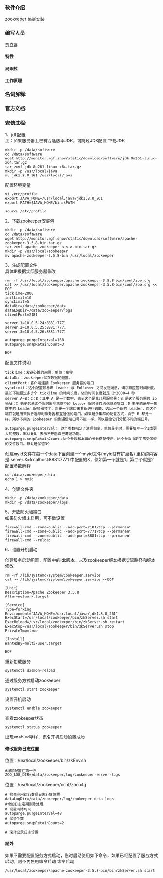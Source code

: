 ### 软件介绍

zookeeper 集群安装

### 编写人员 

贾立鑫

#### 特性

#### 局限性

#### 工作原理

### 名词解释:

### 官方文档:

### 安装过程:

1、jdk配置    
注：如果服务器上已有合适版本JDK，可跳过JDK配置
下载JDK
```
mkdir -p /data/software
cd /data/software
wget http://monitor.mgf.show/static/download/software/jdk-8u261-linux-x64.tar.gz
tar zxvf jdk-8u261-linux-x64.tar.gz
mkdir -p /usr/local/java
mv jdk1.8.0_261 /usr/local/java
```

配置环境变量
```
vi /etc/profile
export JAVA_HOME=/usr/local/java/jdk1.8.0_261
export PATH=$JAVA_HOME/bin:$PATH

source /etc/profile
```

2、下载zookeeper安装包

```
mkdir -p /data/software
cd /data/software
wget http://monitor.mgf.show/static/download/software/apache-zookeeper-3.5.8-bin.tar.gz
tar zxvf apache-zookeeper-3.5.8-bin.tar.gz
mkdir -p /usr/local/zookeeper
mv apache-zookeeper-3.5.8-bin /usr/local/zookeeper
```

3、生成配置文件    
具体IP根据实际服务器修改
```
rm -rf /usr/local/zookeeper/apache-zookeeper-3.5.8-bin/conf/zoo.cfg
cat >> /usr/local/zookeeper/apache-zookeeper-3.5.8-bin/conf/zoo.cfg << EOF
tickTime=2000
initLimit=10
syncLimit=5
dataDir=/data/zookeeper/data
dataLogDir=/data/zookeeper/logs
clientPort=2181

server.1=10.0.5.24:8881:7771
server.2=10.0.5.25:8881:7771
server.3=10.0.5.26:8881:7771

autopurge.purgeInterval=168
autopurge.snapRetainCount=3

EOF

```

配置文件说明

```
tickTime：发送心跳的间隔，单位：毫秒
dataDir：zookeeper保存数据的位置。
clientPort：客户端连接 Zookeeper 服务器的端口
syncLimit：这个配置项标识 Leader 与 Follower 之间发送消息，请求和应答时间长度，最长不能超过多少个 tickTime 的时间长度，总的时间长度就是 2*2000=4 秒
server.A=B：C：D：其中 A 是一个数字，表示这个是第几号服务器；B 是这个服务器的 ip 地址；C 表示的是这个服务器与集群中的 Leader 服务器交换信息的端口；D 表示的是万一集群中的 Leader 服务器挂了，需要一个端口来重新进行选举，选出一个新的 Leader，而这个端口就是用来执行选举时服务器相互通信的端口。如果是伪集群的配置方式，由于 B 都是一样，所以不同的 Zookeeper 实例通信端口号不能一样，所以要给它们分配不同的端口号。

autopurge.purgeInterval： 这个参数指定了清理频率，单位是小时，需要填写一个1或更大的整数，默认是0，表示不开启自己清理功能。
autopurge.snapRetainCount：这个参数和上面的参数搭配使用，这个参数指定了需要保留的文件数目。默认是保留3个
```

创建myid文件在每一个data下面创建一个myid文件(myid没有扩展名) 里边的内容是 server.X=localhost:8881:7771 中配置的X，例如第一个就是1，第二个就是2配置参数解释

```
cd /data/zookeeper/data
echo 1 > myid
```

4、创建文件夹
```
mkdir -p /data/zookeeper/data
mkdir -p /data/zookeeper/logs
```


5、开放防火墙端口    
如果防火墙未启用，可不做设置
```
firewall-cmd --zone=public --add-port=2181/tcp --permanent 
firewall-cmd --zone=public --add-port=7771/tcp --permanent 
firewall-cmd --zone=public --add-port=8881/tcp --permanent 
firewall-cmd --reload
```

6、设置开机启动    

创建服务启动配置，配置中的jdk版本，以及zookeeper版本根据实际路径和版本修改    

```
rm -rf /lib/systemd/system/zookeeper.service
cat >> /lib/systemd/system/zookeeper.service <<EOF

[Unit]
Description=Apache Zookeeper 3.5.8
After=network.target

[Service]
Type=forking
Environment="JAVA_HOME=/usr/local/java/jdk1.8.0_261"
ExecStart=/usr/local/zookeeper/bin/zkServer.sh start
ExecReload=/usr/local/zookeeper/bin/zkServer.sh restart
ExecStop=/usr/local/zookeeper/bin/zkServer.sh stop
PrivateTmp=true

[Install]
WantedBy=multi-user.target

EOF

```

重新加载服务
```
systemctl daemon-reload
```
通过服务方式启动zookeeper
```
systemctl start zookeeper
```

设置开机启动
```
systemctl enable zookeeper
```

查看zookeeper状态
```
systemctl status zookeeper
```

出现enabled字样，表名开机启动设置成功

#### 修改服务日志位置
位置：/usr/local/zookeeper/bin/zkEnv.sh
```启动应用日志配置
#增加配置在第一行
ZOO_LOG_DIR=/data/zookeeper/log/zookeeper-server-logs
```
位置：/usr/local/zookeeper/conf/zoo.cfg
```应用数据日志配置
# 检查应用运行数据日志存放位置
dataLogDir=/data/zookeeper/log/zookeeper-data-logs
#增加日志定期删除处理
# 设置清除时间
autopurge.purgeInterval=48
# 保留个数
autopurge.snapRetainCount=2
```
```log4j.properties
# 滚动记录日志设置

```

#### 题外
如果不需要配置服务方式启动，临时启动使用如下命令，如果已经配置了服务方式启动，则不再使用命令启动
命令启动
```
/usr/local/zookeeper/apache-zookeeper-3.5.8-bin/bin/zkServer.sh start
```


